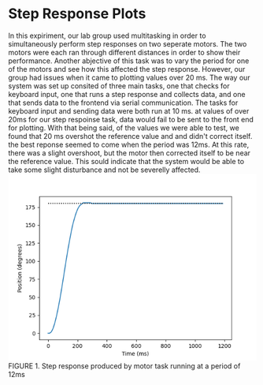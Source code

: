 # Step Response Plots
In this expiriment, our lab group used multitasking in order to simultaneously perform step responses on two seperate motors. The two motors were each ran through different distances in order to show their performance. Another abjective of this task was to vary the period for one of the motors and see how this affected the step response. However, our group had issues when it came to plotting values over 20 ms. The way our system was set up consited of three main tasks, one that checks for keyboard input, one that runs a step response and collects data, and one that sends data to the frontend via serial communication. The tasks for keyboard input and sending data were both run at 10 ms. at values of over 20ms for our step respoinse task, data would fail to be sent to the front end for plotting. With that being said, of the values we were able to test, we found that 20 ms overshot the reference value and and didn't correct itself. the best reponse seemed to come when the period was 12ms. At this rate, there was a slight overshoot, but the motor then corrected itself to be near the reference value. This sould indicate that the system would be able to take some slight disturbance and not be severelly affected.
![Step response p=12](https://github.com/cvsantan/Lab-3/blob/main/period%2012.png)
FIGURE 1. Step response produced by motor task running at a period of 12ms

